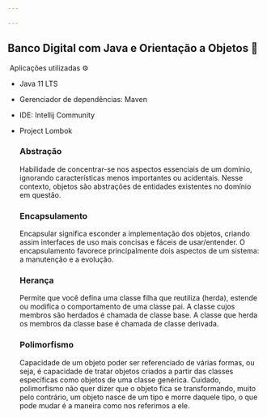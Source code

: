 ```yaml
---

---
```


##     Banco Digital com Java e Orientação a Objetos​ :bank:

​       Aplicações utilizadas :gear:

- Java 11 LTS

- Gerenciador de dependências: Maven

- IDE: Intellij Community

- Project Lombok

  

   ### Abstração
   
   Habilidade de concentrar-se nos aspectos essenciais de um domínio, ignorando características menos importantes ou acidentais. Nesse contexto, objetos são abstrações de entidades existentes no domínio em questão.
   
   ### Encapsulamento
   
   Encapsular significa esconder a implementação dos objetos, criando assim interfaces de uso mais concisas e fáceis de usar/entender. O encapsulamento favorece principalmente dois aspectos de um sistema: a manutenção e a evolução.
   
   ### Herança
   
   Permite que você defina uma classe filha que reutiliza (herda), estende ou modifica o comportamento de uma classe pai. A classe cujos membros são herdados é chamada de classe base. A classe que herda os membros da classe base é chamada de classe derivada.
   
   ### Polimorfismo
   
   Capacidade de um objeto poder ser referenciado de várias formas, ou seja, é capacidade de tratar objetos criados a partir das classes específicas como objetos de uma classe genérica. Cuidado, polimorfismo não quer dizer que o objeto fica se transformando, muito pelo contrário, um objeto nasce de um tipo e morre daquele tipo, o que pode mudar é a maneira como nos referimos a ele.
   
   
   



   

​      

​    
